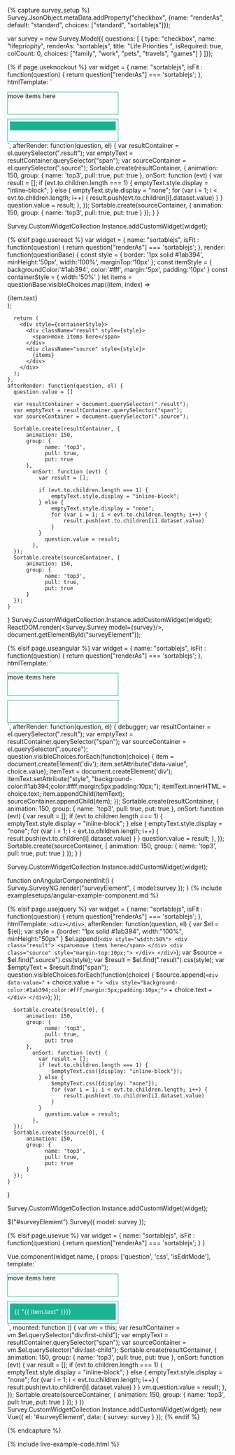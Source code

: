 <script src="https://unpkg.com/sortablejs@1.5.1/Sortable.js"></script>

{% capture survey_setup %}
Survey.JsonObject.metaData.addProperty("checkbox", {name: "renderAs", default: "standard", choices: ["standard", "sortablejs"]});

var survey = new Survey.Model({ questions: [
    { type: "checkbox", name: "lifepriopity", renderAs: "sortablejs", title: "Life Priorities ", isRequired: true, colCount: 0,
        choices: ["family", "work", "pets", "travels", "games"] }
]});

{% if page.useknockout %}
var widget = {
    name: "sortablejs",
    isFit : function(question) { return question["renderAs"] === 'sortablejs'; },
    htmlTemplate: `
  <div style="width:50%">
    <div class="result" style="border-style:solid;border-width:1px;border-color:#1ab394;width:100%; min-height:50px;">
      <span>move items here</span>
    </div>
    <div class="source" style="border-style:solid;border-width:1px;border-color:#1ab394;width:100%; min-height:50px; margin-top:10px;">
      <!-- ko foreach: { data: question.visibleChoices, as: 'item' } -->
        <div data-bind="attr: { 'data-value':item.value }">
          <div style="background-color:#1ab394;color:#fff;margin:5px;padding:10px;" data-bind="text:item.text"></div>
        </div>
      <!-- /ko -->
    </div>
  </div>
`,
    afterRender: function(question, el) {  
      var resultContainer = el.querySelector(".result");
      var emptyText = resultContainer.querySelector("span");
      var sourceContainer = el.querySelector(".source");
      Sortable.create(resultContainer, {
          animation: 150,
          group: {
        		name: 'top3',
        		pull: true,
        		put: true
          },
        	onSort: function (evt) {
        	  var result = [];
        	  if (evt.to.children.length === 1) {
        	      emptyText.style.display = "inline-block";
        	  } else {
        	      emptyText.style.display = "none";
            	  for (var i = 1; i < evt.to.children.length; i++) {
            	      result.push(evt.to.children[i].dataset.value)
            	  }
        	  }
        		question.value = result;
        	},
      });
      Sortable.create(sourceContainer, {
          animation: 150,
          group: {
        		name: 'top3',
        		pull: true,
        		put: true
          }
      });
    }
}

Survey.CustomWidgetCollection.Instance.addCustomWidget(widget);

{% elsif page.usereact %}
var widget = {
    name: "sortablejs",
    isFit : function(question) { return question["renderAs"] === 'sortablejs'; },
    render: function(questionBase) {
      const style = {
        border: '1px solid #1ab394',
        minHeight:'50px',
        width:'100%',
        marginTop:'10px'
      };
      const itemStyle = {
        backgroundColor:'#1ab394',
        color:'#fff',
        margin:'5px',
        padding:'10px'
      }
      const containerStyle = {
        width:'50%'
      }
      let items = questionBase.visibleChoices.map((item, index) =>
        <div key={index} data-value={item.value}>
          <div style={itemStyle}>{item.text}</div>
        </div>
      );
      
      return (
        <div style={containerStyle}>
          <div className="result" style={style}>
            <span>move items here</span>
          </div>
          <div className="source" style={style}>
            {items}
          </div>
        </div>
      );
    },
    afterRender: function(question, el) {
      question.value = []

      var resultContainer = document.querySelector(".result");
      var emptyText = resultContainer.querySelector("span");
      var sourceContainer = document.querySelector(".source");
      
      Sortable.create(resultContainer, {
          animation: 150,
          group: {
        		name: 'top3',
        		pull: true,
        		put: true
          },
        	onSort: function (evt) {
        	  var result = [];

        	  if (evt.to.children.length === 1) {
        	      emptyText.style.display = "inline-block";
        	  } else {
        	      emptyText.style.display = "none";
            	  for (var i = 1; i < evt.to.children.length; i++) {
            	      result.push(evt.to.children[i].dataset.value)
            	  }
        	  }
        		question.value = result;
        	},
      });
      Sortable.create(sourceContainer, {
          animation: 150,
          group: {
        		name: 'top3',
        		pull: true,
        		put: true
          }
      });
    }
}
Survey.CustomWidgetCollection.Instance.addCustomWidget(widget);
ReactDOM.render(<Survey.Survey model={survey}/>, document.getElementById("surveyElement"));

{% elsif page.useangular %}
var widget = {
    name: "sortablejs",
    isFit : function(question) { return question["renderAs"] === 'sortablejs'; },
    htmlTemplate: `
  <div style="width:50%">
    <div class="result" style="border-style:solid;border-width:1px;border-color:#1ab394;width:100%; min-height:50px;">
      <span>move items here</span>
    </div>
    <div class="source" style="border-style:solid;border-width:1px;border-color:#1ab394;width:100%; min-height:50px; margin-top:10px;">
    </div>
  </div>
`,
    afterRender: function(question, el) {  
      debugger;
      var resultContainer = el.querySelector(".result");
      var emptyText = resultContainer.querySelector("span");
      var sourceContainer = el.querySelector(".source");
      question.visibleChoices.forEach(function(choice) {
        item = document.createElement('div');
        item.setAttribute("data-value", choice.value);
        itemText = document.createElement('div');
        itemText.setAttribute("style", "background-color:#1ab394;color:#fff;margin:5px;padding:10px;");
        itemText.innerHTML = choice.text;
        item.appendChild(itemText);
        sourceContainer.appendChild(item);
      });
      Sortable.create(resultContainer, {
          animation: 150,
          group: {
        		name: 'top3',
        		pull: true,
        		put: true
          },
        	onSort: function (evt) {
        	  var result = [];
        	  if (evt.to.children.length === 1) {
        	      emptyText.style.display = "inline-block";
        	  } else {
        	      emptyText.style.display = "none";
            	  for (var i = 1; i < evt.to.children.length; i++) {
            	      result.push(evt.to.children[i].dataset.value)
            	  }
        	  }
        		question.value = result;
        	},
      });
      Sortable.create(sourceContainer, {
          animation: 150,
          group: {
        		name: 'top3',
        		pull: true,
        		put: true
          }
      });
    }
}

Survey.CustomWidgetCollection.Instance.addCustomWidget(widget);


function onAngularComponentInit() {
    Survey.SurveyNG.render("surveyElement", {
        model:survey
    });
}
{% include examplesetups/angular-example-component.md %}

{% elsif page.usejquery %}
var widget = {
    name: "sortablejs",
    isFit : function(question) { return question["renderAs"] === 'sortablejs'; },
    htmlTemplate: `<div></div>`,
    afterRender: function(question, el) {
      var $el = $(el);
      var style = {border: "1px solid #1ab394", width:"100%", minHeight:"50px" }
      $el.append(`
        <div style="width:50%">
          <div class="result">
            <span>move items here</span>
          </div>
          <div class="source" style="margin-top:10px;">
          </div>
        </div>
      `);
      var $source = $el.find(".source").css(style);
      var $result = $el.find(".result").css(style);
      var $emptyText = $result.find("span");
      question.visibleChoices.forEach(function(choice) {
        $source.append(`<div data-value="` + choice.value +  `">
                               <div style="background-color:#1ab394;color:#fff;margin:5px;padding:10px;">` + choice.text + `</div>
                             </div>`);
      });
      
      Sortable.create($result[0], {
          animation: 150,
          group: {
        		name: 'top3',
        		pull: true,
        		put: true
          },
        	onSort: function (evt) {
        	  var result = [];
        	  if (evt.to.children.length === 1) {
        	      $emptyText.css({display: "inline-block"});
        	  } else {
        	      $emptyText.css({display: "none"});
            	  for (var i = 1; i < evt.to.children.length; i++) {
            	      result.push(evt.to.children[i].dataset.value)
            	  }
        	  }
        		question.value = result;
        	},
      });
      Sortable.create($source[0], {
          animation: 150,
          group: {
        		name: 'top3',
        		pull: true,
        		put: true
          }
      });
    }
}

Survey.CustomWidgetCollection.Instance.addCustomWidget(widget);


$("#surveyElement").Survey({
    model: survey
});

{% elsif page.usevue %}
var widget = {
    name: "sortablejs",
    isFit : function(question) { return question["renderAs"] === 'sortablejs'; }
}

Vue.component(widget.name, {
    props: ['question', 'css', 'isEditMode'],
    template:`
  <div style="width:50%">
    <div style="border-style:solid;border-width:1px;border-color:#1ab394;width:100%; min-height:50px;">
      <span>move items here</span>
    </div>
    <div style="border-style:solid;border-width:1px;border-color:#1ab394;width:100%; min-height:50px; margin-top:10px;">
      <div v-for="(item, index) in question.visibleChoices" :data-value="item.value">
        <div style="background-color:#1ab394;color:#fff;margin:5px;padding:10px;">{{ "{{ item.text" }}}}</div>
      </div>
    </div>
  </div>
`,
    mounted: function () {
      var vm = this;
      var resultContainer = vm.$el.querySelector("div:first-child");
      var emptyText = resultContainer.querySelector("span");
      var sourceContainer = vm.$el.querySelector("div:last-child");
      Sortable.create(resultContainer, {
          animation: 150,
          group: {
        		name: 'top3',
        		pull: true,
        		put: true
          },
        	onSort: function (evt) {
        	  var result = [];
        	  if (evt.to.children.length === 1) {
        	      emptyText.style.display = "inline-block";
        	  } else {
        	      emptyText.style.display = "none";
            	  for (var i = 1; i < evt.to.children.length; i++) {
            	      result.push(evt.to.children[i].dataset.value)
            	  }
        	  }
        		vm.question.value = result;
        	},
      });
      Sortable.create(sourceContainer, {
          animation: 150,
          group: {
        		name: 'top3',
        		pull: true,
        		put: true
          }
      });
    }
})
Survey.CustomWidgetCollection.Instance.addCustomWidget(widget);
new Vue({ el: '#surveyElement', data: { survey: survey } });
{% endif %}

{% endcapture %}

{% include live-example-code.html %}